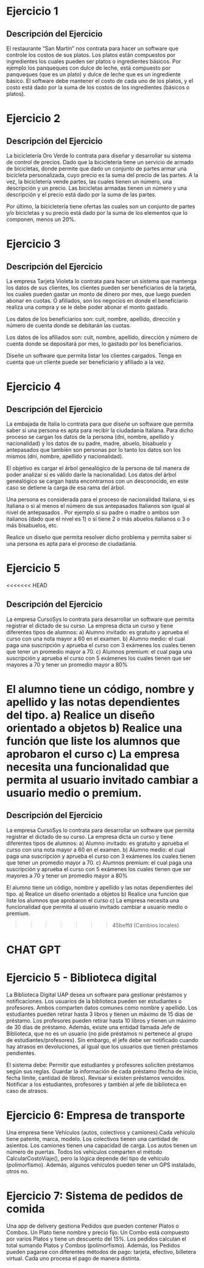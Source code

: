 
# Ejercicio 1

## Descripción del Ejercicio

El restaurante “San Martín” nos contrata para hacer un software que controle los costos de sus platos. Los platos están compuestos por ingredientes los cuales pueden ser platos o ingredientes básicos. Por ejemplo los panqueques con dulce de leche, está compuesto por panqueques (que es un plato) y dulce de leche que es un ingrediente básico. 
El software debe mantener el costo de cada uno de los platos, y el costo está dado por la suma de los costos de los ingredientes (básicos o platos). 


# Ejercicio 2

## Descripción del Ejercicio

La bicicletería Oro Verde lo contrata para diseñar y desarrollar su sistema de control de precios. Dado que la bicicletería tiene un servicio de armado de bicicletas, donde permite que dado un conjunto de partes armar una bicicleta personalizada, cuyo precio es la suma del precio de las partes. A la vez, la bicicletería vende partes, las cuales tienen un número, una descripción y un precio. Las bicicletas armadas tienen un número y una descripción y el precio está dado por la suma de las partes. 

Por último, la bicicletería tiene ofertas las cuales son un conjunto de partes y/o bicicletas y su precio está dado por la suma de los elementos que lo componen, menos un 20%. 


# Ejercicio 3

## Descripción del Ejercicio

La empresa Tarjeta Violeta lo contrata para hacer un sistema que mantenga los datos de sus clientes, los clientes pueden ser beneficiarios de la tarjeta, los cuales pueden gastar un monto de dinero por mes, que luego pueden abonar en cuotas. O afiliados, son los negocios en donde el beneficiario realiza una compra y se le debe poder abonar el monto gastado. 

Los datos de los beneficiarios son: cuit, nombre, apellido, dirección y número de cuenta donde se debitarán las cuotas. 

Los datos de los afiliados son: cuit, nombre, apellido, dirección y número de cuenta donde se depositará por mes, lo gastado por los beneficiarios.

Diseñe un software que permita listar los clientes cargados. Tenga en cuenta que un cliente puede ser beneficiario y afiliado a la vez. 


# Ejercicio 4

## Descripción del Ejercicio

La embajada de Italia lo contrata para que diseñe un software que permita saber si una persona es apta para recibir la ciudadanía Italiana. Para dicho proceso se cargan los datos de la persona (dni, nombre, apellido y nacionalidad) y los datos de su padre, madre, abuelo, bisabuelo y antepasados que también son personas por lo tanto los datos son los mismos (dni, nombre, apellido y nacionalidad).

El objetivo es cargar el árbol genealógico de la persona de tal manera de poder analizar si es válido darle la nacionalidad. Los datos del árbol genealógico se cargan hasta encontrarnos con un desconocido, en este caso se detiene la carga de esa rama del árbol.

Una persona es considerada para el proceso de nacionalidad Italiana, si es Italiana o si al menos el número de sus antepasados Italianos son igual al nivel de antepasados . Por ejemplo si su padre o madre o ambos son italianos (dado que el nivel es 1)  o si tiene 2 o más abuelos italianos o 3 o más bisabuelos, etc.

Realice un diseño que permita resolver dicho problema y permita saber si una persona es apta para el proceso de ciudadanía.

# Ejercicio 5
<<<<<<< HEAD

## Descripción del Ejercicio
La empresa CursoSys lo contrata para desarrollar un software que permita registrar el dictado de su curso. La empresa dicta un curso y tiene diferentes tipos de alumnos:
  a) Alumno invitado: es gratuito y aprueba el curso con una nota mayor a 60 en el examen.
  b) Alumno medio: el cual paga una suscripción y aprueba el curso con 3 exámenes los cuales tienen que tener un promedio mayor a 70.
  c) Alumnos premium: el cual paga una suscripción y aprueba el curso con 5 exámenes los cuales tienen que ser mayores a 70 y tener un promedio mayor a 80%

El alumno tiene un código, nombre y apellido y las notas dependientes del tipo.
  a) Realice un diseño orientado a objetos
  b) Realice una función que liste los alumnos que aprobaron el curso
  c) La empresa necesita una funcionalidad que permita al usuario invitado cambiar a usuario medio o premium.
=======
## Descripción del Ejercicio
La empresa CursoSys lo contrata para desarrollar un software que permita registrar el dictado de su curso. La empresa dicta un curso y tiene diferentes tipos de alumnos: 
a) Alumno invitado: es gratuito y aprueba el curso con una nota mayor a 60 en el examen. 
b) Alumno medio: el cual paga una suscripción y aprueba el curso con 3 exámenes los cuales tienen que tener un promedio mayor a 70. 
c) Alumnos premium: el cual paga una suscripción y aprueba el curso con 5 exámenes los cuales tienen que ser mayores a 70 y tener un promedio mayor a 80%

El alumno tiene un código, nombre y apellido y las notas dependientes del tipo. 
a) Realice un diseño orientado a objetos
b) Realice una función que liste los alumnos que aprobaron el curso 
c) La empresa necesita una funcionalidad que permita al usuario invitado cambiar a usuario medio o premium.
>>>>>>> 45beffd (Cambios locales)


# CHAT GPT
# Ejercicio 5 - Biblioteca digital
La Biblioteca Digital UAP desea un software para gestionar préstamos y notificaciones. Los usuarios de la biblioteca pueden ser estudiantes o profesores. Ambos comparten datos comunes como nombre y apellido. Los estudiantes pueden retirar hasta 3 libros y tienen un máximo de 15 días de préstamo. Los profesores pueden retirar hasta 10 libros y tienen un máximo de 30 días de préstamo. Además, existe una entidad llamada Jefe de Biblioteca, que no es un usuario (no pide préstamos ni pertenece al grupo de estudiantes/profesores). Sin embargo, el jefe debe ser notificado cuando hay atrasos en devoluciones, al igual que los usuarios que tienen préstamos pendientes.

El sistema debe: Permitir que estudiantes y profesores soliciten préstamos según sus reglas. Guardar la información de cada préstamo (fecha de inicio, fecha límite, cantidad de libros). Revisar si existen préstamos vencidos. Notificar a los estudiantes, profesores y también al jefe de biblioteca en caso de atrasos.

# Ejercicio 6: Empresa de transporte

Una empresa tiene Vehículos (autos, colectivos y camiones).Cada vehículo tiene patente, marca, modelo.
Los colectivos tienen una cantidad de asientos. Los camiones tienen una capacidad de carga.
Los autos tienen un número de puertas. Todos los vehículos comparten el método CalcularCostoViaje(), pero la lógica depende del tipo de vehículo (polimorfismo). Además, algunos vehículos pueden tener un GPS instalado, otros no.

# Ejercicio 7: Sistema de pedidos de comida

Una app de delivery gestiona Pedidos que pueden contener Platos o Combos. Un Plato tiene nombre y precio fijo.
Un Combo está compuesto por varios Platos y tiene un descuento del 15%. Los pedidos calculan el total sumando Platos y Combos (polimorfismo). Además, los Pedidos pueden pagarse con diferentes métodos de pago: tarjeta, efectivo, billetera virtual. Cada uno procesa el pago de manera distinta.





